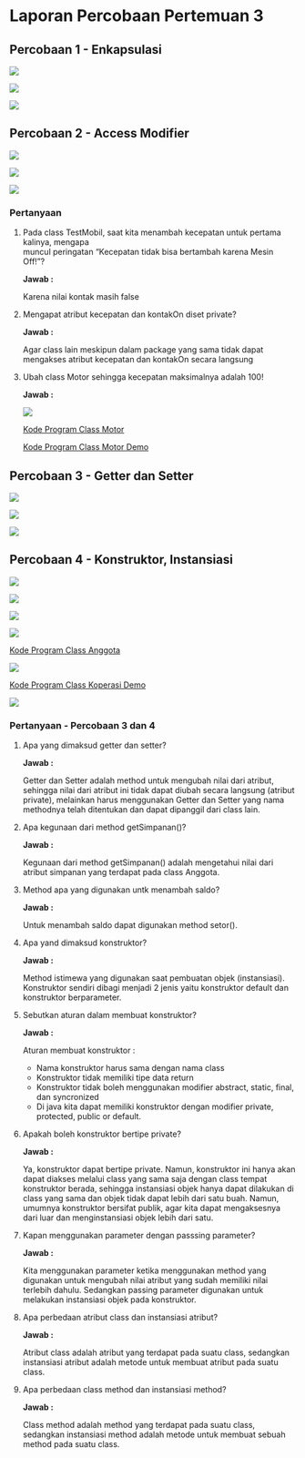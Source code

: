 # Laporan Percobaan Pertemuan 3
## Percobaan 1 - Enkapsulasi

![](img/motor.jpg)

![](img/motordemo.jpg)

![](img/output1.jpg)


## Percobaan 2 - Access Modifier

![](img/pmotor.jpg)

![](img/pmotordemo.jpg)

![](img/output2.jpg)

### Pertanyaan
1. Pada	 class	 TestMobil,	 saat	 kita	 menambah	 kecepatan	 untuk	 pertama	 kalinya,	 mengapa	
muncul	peringatan	“Kecepatan tidak bisa bertambah karena Mesin Off!”?	

    **Jawab :**

    Karena nilai kontak masih false

2. Mengapat	atribut	kecepatan	dan	kontakOn	diset	private?

    **Jawab :**

    Agar class lain meskipun dalam package yang sama tidak dapat mengakses atribut kecepatan dan kontakOn secara langsung

3. Ubah	class	Motor	sehingga	kecepatan	maksimalnya	adalah	100!

    **Jawab :**

    ![](img/modifsoal3.jpg)

        

    [Kode Program Class Motor](../../src/MotorEncapsulation/src/motorencapsulation/Motor.java)


    [Kode Program Class Motor Demo](../../src/MotorEncapsulation/src/motorencapsulation/MotorDemo.java)


## Percobaan 3 - Getter dan Setter

![](img/anggota.jpg)

![](img/koperasidemo.jpg)

![](img/output3.jpg)


## Percobaan 4 - Konstruktor, Instansiasi

![](img/pkoperasidemo.jpg)

![](img/output4.jpg)

![](img/output3.jpg)

![](img/anggotano4.jpg)


[Kode Program Class Anggota](../../src/KoperasiGetterSetter/src/koperasigettersetter/Anggota.java)


![](img/passing.jpg)


[Kode Program Class Koperasi Demo](../../src/KoperasiGetterSetter/src/koperasigettersetter/KoperasiDemo.java)


![](img/output5.jpg)


### Pertanyaan - Percobaan 3 dan 4
1. Apa	yang	dimaksud	getter	dan	setter?

    **Jawab :**

    Getter dan Setter adalah method untuk mengubah nilai dari atribut, sehingga nilai
dari atribut ini tidak dapat diubah secara langsung (atribut private), melainkan harus
menggunakan Getter dan Setter yang nama methodnya telah ditentukan dan dapat dipanggil
dari class lain.
2. Apa	kegunaan	dari	method	getSimpanan()?

    **Jawab :**

    Kegunaan dari method getSimpanan() adalah mengetahui nilai dari atribut simpanan
yang terdapat pada class Anggota.
3. Method	apa	yang	digunakan	untk	menambah	saldo?

    **Jawab :**

    Untuk menambah saldo dapat digunakan method setor().

4. Apa	yand	dimaksud	konstruktor?

    **Jawab :**

    Method istimewa yang digunakan saat pembuatan objek (instansiasi). Konstruktor sendiri dibagi menjadi 2 jenis yaitu konstruktor default dan konstruktor berparameter.


5. Sebutkan	aturan	dalam	membuat	konstruktor?

    **Jawab :**

    Aturan membuat konstruktor : 
    - Nama	konstruktor	harus	sama	dengan	nama	class
    - Konstruktor	tidak	memiliki	tipe	data	return
    - Konstruktor	tidak	boleh menggunakan	modifier abstract,	static,	final,	dan	syncronized
    - Di	java	kita	dapat	memiliki	konstruktor	dengan	modifier	private,	protected,	public	or	default.

6. Apakah	boleh	konstruktor	bertipe	private?

    **Jawab :**

    Ya, konstruktor dapat bertipe private. Namun, konstruktor ini hanya akan dapat diakses melalui class yang sama saja dengan class tempat konstruktor berada, sehingga instansiasi objek hanya dapat dilakukan di class yang sama dan objek tidak dapat lebih dari satu buah. Namun, umumnya konstruktor bersifat publik, agar kita dapat mengaksesnya dari luar dan menginstansiasi objek lebih dari satu.

7. Kapan	menggunakan	parameter	dengan	passsing	parameter?

    **Jawab :**

    Kita menggunakan parameter ketika menggunakan method yang digunakan untuk mengubah nilai atribut yang sudah memiliki nilai terlebih dahulu. Sedangkan passing parameter digunakan untuk melakukan instansiasi objek pada konstruktor.

8. Apa	perbedaan	atribut	class	dan	instansiasi	atribut?

    **Jawab :**

    Atribut class adalah atribut yang terdapat pada suatu class, sedangkan instansiasi atribut adalah metode untuk membuat atribut pada suatu class.

9. Apa	perbedaan	class	method	dan	instansiasi	method?	

    **Jawab :**

    Class method adalah method yang terdapat pada suatu class, sedangkan instansiasi method adalah metode untuk membuat sebuah method pada suatu class.
